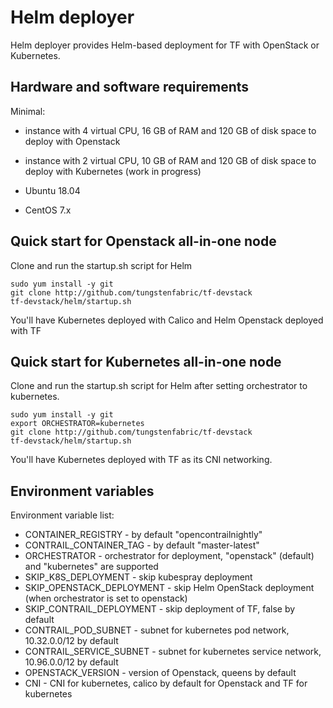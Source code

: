 # Helm deployer

Helm deployer provides Helm-based deployment for TF with OpenStack or Kubernetes.

## Hardware and software requirements

Minimal:
- instance with 4 virtual CPU, 16 GB of RAM and 120 GB of disk space to deploy with Openstack
- instance with 2 virtual CPU, 10 GB of RAM and 120 GB of disk space to deploy with Kubernetes (work in progress)

- Ubuntu 18.04
- CentOS 7.x

## Quick start for Openstack all-in-one node

Clone and run the startup.sh script for Helm

```
sudo yum install -y git
git clone http://github.com/tungstenfabric/tf-devstack
tf-devstack/helm/startup.sh
```

You'll have Kubernetes deployed with Calico and Helm Openstack deployed with TF

## Quick start for Kubernetes all-in-one node

Clone and run the startup.sh script for Helm after setting orchestrator to kubernetes.

```
sudo yum install -y git
export ORCHESTRATOR=kubernetes
git clone http://github.com/tungstenfabric/tf-devstack
tf-devstack/helm/startup.sh
```

You'll have Kubernetes deployed with TF as its CNI networking.

## Environment variables
Environment variable list:
- CONTAINER_REGISTRY - by default "opencontrailnightly"
- CONTRAIL_CONTAINER_TAG - by default "master-latest"
- ORCHESTRATOR - orchestrator for deployment, "openstack" (default) and "kubernetes" are supported
- SKIP_K8S_DEPLOYMENT - skip kubespray deployment
- SKIP_OPENSTACK_DEPLOYMENT - skip Helm OpenStack deployment (when orchestrator is set to openstack)
- SKIP_CONTRAIL_DEPLOYMENT - skip deployment of TF, false by default
- CONTRAIL_POD_SUBNET - subnet for kubernetes pod network, 10.32.0.0/12 by default
- CONTRAIL_SERVICE_SUBNET - subnet for kubernetes service network, 10.96.0.0/12 by default
- OPENSTACK_VERSION - version of Openstack, queens by default
- CNI - CNI for kubernetes, calico by default for Openstack and TF for kubernetes
